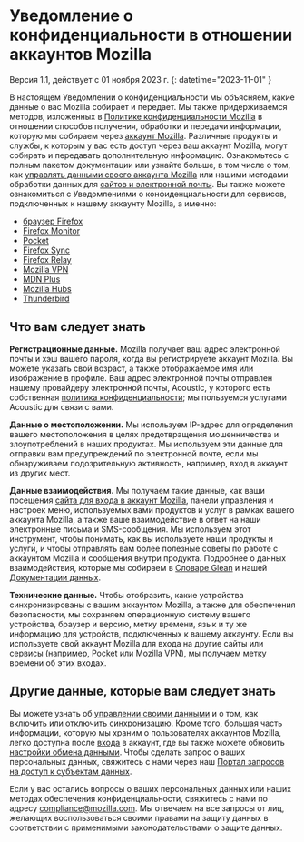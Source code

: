 # Уведомление о конфиденциальности в отношении аккаунтов Mozilla 

Версия 1.1, действует с 01 ноября 2023 г.
{: datetime="2023-11-01" }

В настоящем Уведомлении о конфиденциальности мы объясняем, какие данные о вас Mozilla собирает и передает. Мы также придерживаемся методов, изложенных в [Политике конфиденциальности Mozilla](https://www.mozilla.org/privacy/) в отношении способов получения, обработки и передачи информации, которую мы собираем через [аккаунт Mozilla](https://accounts.firefox.com/). Различные продукты и службы, к которым у вас есть доступ через ваш аккаунт Mozilla, могут собирать и передавать дополнительную информацию. Ознакомьтесь с полным пакетом документации или узнайте больше, в том числе о том, как [управлять данными своего аккаунта Mozilla](https://support.mozilla.org/kb/firefox-accounts-managing-account-data) или нашими методами обработки данных для [сайтов и электронной почты](https://www.mozilla.org/privacy/websites/). Вы также можете ознакомиться с Уведомлениями о конфиденциальности для сервисов, подключенных к нашему аккаунту Mozilla, а именно:

- [браузер Firefox](https://www.mozilla.org/privacy/firefox/)
- [Firefox Monitor](https://www.mozilla.org/privacy/firefox-monitor)
- [Pocket](https://getpocket.com/privacy/)
- [Firefox Sync](https://www.mozilla.org/privacy/firefox/#sync)
- [Firefox Relay](https://www.mozilla.org/privacy/firefox-relay/)
- [Mozilla VPN](https://www.mozilla.org/privacy/mozilla-vpn/)
- [MDN Plus](https://www.mozilla.org/privacy/mdn-plus/)
- [Mozilla Hubs](https://www.mozilla.org/privacy/hubs/)
- [Thunderbird](https://www.mozilla.org/privacy/thunderbird/)

## Что вам следует знать

__Регистрационные данные.__ Mozilla получает ваш адрес электронной почты и хэш вашего пароля, когда вы регистрируете аккаунт Mozilla. Вы можете указать свой возраст, а также отображаемое имя или изображение в профиле. Ваш адрес электронной почты отправлен нашему провайдеру электронной почты, Acoustic, у которого есть собственная [политика конфиденциальности](https://acoustic.com/privacy-notice/); мы пользуемся услугами Acoustic для связи с вами.

__Данные о местоположении.__ Мы используем IP-адрес для определения вашего местоположения в целях предотвращения мошенничества и злоупотреблений в наших продуктах. Мы используем эти данные для отправки вам предупреждений по электронной почте, если мы обнаруживаем подозрительную активность, например, вход в аккаунт из других мест. 

__Данные взаимодействия.__ Мы получаем такие данные, как ваши посещения [сайта для входа в аккаунт Mozilla](https://accounts.firefox.com/), панели управления и настроек меню, используемых вами продуктов и услуг в рамках вашего аккаунта Mozilla, а также ваше взаимодействие в ответ на наши электронные письма и SMS-сообщения. Мы используем этот инструмент, чтобы понимать, как вы используете наши продукты и услуги, и чтобы отправлять вам более полезные советы по работе с аккаунтом Mozilla и сообщения внутри продукта. Подробнее о данных взаимодействия, которые мы собираем в  [Словаре Glean](https://dictionary.telemetry.mozilla.org/apps/accounts_frontend) и нашей [Документации данных](https://docs.telemetry.mozilla.org/datasets/fxa).

__Технические данные.__ Чтобы отобразить, какие устройства синхронизированы с вашим аккаунтом Mozilla, а также для обеспечения безопасности, мы сохраняем операционную систему вашего устройства, браузер и версию, метку времени, язык и ту же информацию для устройств, подключенных к вашему аккаунту. Если вы используете свой аккаунт Mozilla для входа на другие сайты или сервисы (например, Pocket или Mozilla VPN), мы получаем метку времени об этих входах.

## Другие данные, которые вам следует знать

Вы можете узнать об [управлении своими данными](https://support.mozilla.org/kb/firefox-accounts-managing-account-data) и о том, как [включить или отключить синхронизацию](https://support.mozilla.org/kb/how-do-i-set-sync-my-computer). Кроме того, большая часть информации, которую мы храним о пользователях аккаунтов Mozilla, легко доступна после [входа](https://accounts.firefox.com/signin) в аккаунт, где вы также можете обновить [настройки обмена данными](https://accounts.firefox.com/settings/). Чтобы сделать запрос о ваших персональных данных, свяжитесь с нами через наш [Портал запросов на доступ к субъектам данных](https://privacyportal.onetrust.com/webform/1350748f-7139-405c-8188-22740b3b5587/4ba08202-2ede-4934-a89e-f0b0870f95f0).

Если у вас остались вопросы о ваших персональных данных или наших методах обеспечения конфиденциальности, свяжитесь с нами по адресу compliance@mozilla.com. Мы отвечаем на все запросы от лиц, желающих воспользоваться своими правами на защиту данных в соответствии с применимыми законодательствами о защите данных.
